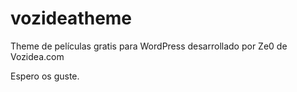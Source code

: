 vozideatheme
============

Theme de películas gratis para WordPress desarrollado por Ze0 de Vozidea.com

Espero os guste.
